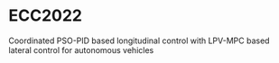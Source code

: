 # ECC2022
Coordinated PSO-PID based longitudinal control with LPV-MPC based lateral control for autonomous vehicles
